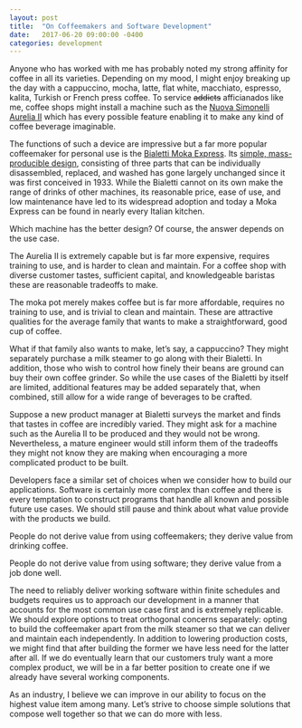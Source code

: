```yaml
---
layout: post
title:  "On Coffeemakers and Software Development"
date:   2017-06-20 09:00:00 -0400
categories: development
---
```

Anyone who has worked with me has probably noted my strong affinity for coffee in all its varieties. Depending on my mood, I might enjoy breaking up the day with a cappuccino, mocha, latte, flat white, macchiato, espresso, kalita, Turkish or French press coffee. To service ~~addicts~~ afficianados like me, coffee shops might install a machine such as the [Nuova Simonelli Aurelia II](http://www.espressooutlet.net/nuova-simonelli-aurelia-ii-3-group-volumetric-commercial-espresso-machine/?gclid=CjwKEAjwgtTJBRDRmd6ZtLrGyxwSJAA7Fy-hbcwuCgwe5SXEYga9gK-2UDlptcv1Wvdx5ZIqP72axhoCQEvw_wcB) which has every possible feature enabling it to make any kind of coffee beverage imaginable. 

The functions of such a device are impressive but a far more popular coffeemaker for personal use is the [Bialetti Moka Express](http://www.bialetti.com/coffee/stovetop/moka-express-c-1_7_22.html). Its [simple, mass-producible design](https://en.wikipedia.org/wiki/Moka_pot#Brewing_coffee_with_a_moka_pot), consisting of three parts that can be individually disassembled, replaced, and washed has gone largely unchanged since it was first conceived in 1933. While the Bialetti cannot on its own make the range of drinks of other machines, its reasonable price, ease of use, and low maintenance have led to its widespread adoption and today a Moka Express can be found in nearly every Italian kitchen.

Which machine has the better design? Of course, the answer depends on the use case. 

The Aurelia II is extremely capable but is far more expensive, requires training to use, and is harder to clean and maintain. For a coffee shop with diverse customer tastes, sufficient capital, and knowledgeable baristas these are reasonable tradeoffs to make. 

The moka pot merely makes coffee but is far more affordable, requires no training to use, and is trivial to clean and maintain. These are attractive qualities for the average family that wants to make a straightforward, good cup of coffee.

What if that family also wants to make, let’s say, a cappuccino? They might separately purchase a milk steamer to go along with their Bialetti. In addition, those who wish to control how finely their beans are ground can buy their own coffee grinder. So while the use cases of the Bialetti by itself are limited, additional features may be added separately that, when combined, still allow for a wide range of beverages to be crafted.

Suppose a new product manager at Bialetti surveys the market and finds that tastes in coffee are incredibly varied. They might ask for a machine such as the Aurelia II to be produced and they would not be wrong. Nevertheless, a mature engineer would still inform them of the tradeoffs they might not know they are making when encouraging a more complicated product to be built.

Developers face a similar set of choices when we consider how to build our applications. Software is certainly more complex than coffee and there is every temptation to construct programs that handle all known and possible future use cases. We should still pause and think about what value provide with the products we build.

People do not derive value from using coffeemakers; they derive value from drinking coffee.

People do not derive value from using software; they derive value from a job done well.

The need to reliably deliver working software within finite schedules and budgets requires us to approach our development in a manner that accounts for the most common use case first and is extremely replicable. We should explore options to treat orthogonal concerns separately: opting to build the coffeemaker apart from the milk steamer so that we can deliver and maintain each independently. In addition to lowering production costs, we might find that after building the former we have less need for the latter after all. If we do eventually learn that our customers truly want a more complex product, we will be in a far better position to create one if we already have several working components.

As an industry, I believe we can improve in our ability to focus on the highest value item among many. Let’s strive to choose simple solutions that compose well together so that we can do more with less.